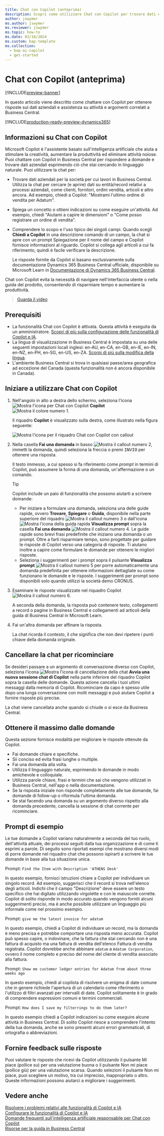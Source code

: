 ```yaml
---
title: Chat con Copilot (anteprima)
description: Scopri come utilizzare Chat con Copilot per trovare dati e ottenere assistenza in Business Central.
author: jswymer
ms.author: jswymer
ms.reviewer: jswymer
ms.topic: how-to
ms.date: 03/18/2024
ms.custom: bap-template
ms.collection:
  - bap-ai-copilot
  - get-started
---
```


# Chat con Copilot (anteprima)

[!INCLUDE[preview-banner](includes/preview-banner.md)]

In questo articolo viene descritto come chattare con Copilot per ottenere risposte sui dati aziendali e assistenza su attività e argomenti correlati a Business Central.

[!INCLUDE[production-ready-preview-dynamics365](includes/production-ready-preview-dynamics365.md)]

## Informazioni su Chat con Copilot

Microsoft Copilot è l'assistente basato sull'intelligenza artificiale che aiuta a stimolare la creatività, aumentare la produttività ed eliminare attività noiose. Puoi chattare con Copilot in Business Central per rispondere a domande e trovare dati aziendali esprimendo ciò che stai cercando in linguaggio naturale. Puoi utilizzare la chat per:

- Trovare dati aziendali per la società per cui lavori in Business Central. Utilizza la chat per cercare (e aprire) dati su entità/record relativi a processi aziendali, come clienti, fornitori, ordini vendita, articoli e altro ancora. Ad esempio, chiedi a Copilot: "Mostrami l'ultimo ordine di vendita per Adatum".
- Spiega un concetto o ottieni indicazioni su come eseguire un'attività. Ad esempio, chiedi "Aiutami a capire le dimensioni" o "Come posso registrare un ordine di vendita".
- Comprendere lo scopo e l'uso tipico dei singoli campi. Quando scegli **Chiedi a Copilot** in una descrizione comando di un campo, la chat si apre con un prompt Spiegazione per il nome del campo e Copilot fornisce informazioni al riguardo. Copilot si collega agli articoli a cui fa riferimento, quindi è facile verificare la descrizione.

  Le risposte fornite da Copilot si basano esclusivamente sulla documentazione Dynamics 365 Business Central ufficiale, disponibile su Microsoft Learn in [Documentazione di Dynamics 365 Business Central](/dynamics365/business-central/).

Chat con Copilot evita la necessità di navigare nell'interfaccia utente o nella guida del prodotto, consentendo di risparmiare tempo e aumentare la produttività.
  
> [Guarda il video](https://go.microsoft.com/fwlink/?linkid=2250609)

## Prerequisiti

- La funzionalità Chat con Copilot è attivata. Questa attività è eseguita da un amministratore. [Scopri di più sulla configurazione delle funzionalità di Copilot e IA](enable-ai.md).
- La lingua di visualizzazione in Business Central è impostata su una delle seguenti impostazioni locali inglesi: en-AU, en-CA, en-GB, en-IE, en-IN, en-NZ, en-PH, en-SG, en-US, en-ZA. [Scorpi di più sulla modifica della lingua](ui-change-basic-settings.md#language).
- L'ambiente Business Central si trova in qualsiasi paese/area geografica ad eccezione del Canada (questa funzionalità non è ancora disponibile in Canada).

## Iniziare a utilizzare Chat con Copilot

1. Nell'angolo in alto a destra dello schermo, seleziona l'icona ![Mostra l'icona per Chat con Copilot](media/chat-copilot-icon.png) **Copilot** ![Mostra il colore numero 1](media/callout-number-1.svg).

   Il riquadro **Copilot** è visualizzato sulla destra, come illustrato nella figura seguente:

    ![Mostra l'icona per il riquadro Chat con Copilot con callout](media/chat-with-copilot-pane.svg)

1. Nella casella **Fai una domanda** in basso ![Mostra il callout numero 2](media/callout-number-2.svg), immetti la domanda, quindi seleziona la freccia o premi <kbd>INVIO</kbd>  per ottenere una risposta.

   Il testo immesso, a cui spesso si fa riferimento come *prompt* in termini di Copilot, può assumere la forma di una domanda, un'affermazione o un comando.

   > [!TIP]
   > Copilot include un paio di funzionalità che possono aiutarti a scrivere domande:
   > - Per iniziare a formulare una domanda, seleziona una delle guide rapide, ovvero **Trovare**, **Spiegare** o **Guida**, disponibile nella parte superiore del riquadro ![Mostra il callout numero 3](media/callout-number-3.svg) o dall'icona ![Mostra l'icona della guida rapida](media/prompt-guide-icon.png) **Visualizza prompt** sopra la casella **Fai una domanda** ![Mostra il callout numero 4](media/callout-number-4.svg). Le guide rapide sono brevi frasi predefinite che iniziano una domanda o un prompt. Oltre a farti risparmiare tempo, sono progettate per guidare le risposte di Copilot verso una categoria di risposte. Ti aiutano inoltre a capire come formulare le domande per ottenere le migliori risposte.
   > - Seleziona i suggerimenti per i prompt sopra il pulsante **Visualizza prompt** ![Mostra il callout numero 5](media/callout-number-5.svg) per porre automaticamente una domanda predefinita per ottenere informazioni dettagliate su come funzionano le domande e le risposte. I suggerimenti per prompt sono disponibili solo quando utilizzi la società demo CRONUS.

1. Esaminare le risposte visualizzate nel riquadro Copilot ![Mostra il callout numero 6](media/callout-number-6.svg).

   A seconda della domanda, la risposta può contenere testo, collegamenti a record o pagine in Business Central e collegamenti ad articoli della guida di Business Central in Microsoft Learn.

1. Fai un'altra domanda per affinare la risposta.

   La chat ricorda il contesto, il che significa che non devi ripetere i punti chiave della domanda originale.

## Cancellare la chat per ricominciare

Se desideri passare a un argomento di conversazione diverso con Copilot, seleziona l'icona ![Mostra l'icona di cancellazione della chat](media/clear-chat-icon.png) **Avvia una nuova sessione chat di Copilot** nella parte inferiore del riquadro Copilot sopra la casella delle domande. Questa azione cancella i tuoi ultimi messaggi dalla memoria di Copilot. Ricominciare da capo è spesso utile dopo una lunga conversazione con molti messaggi e può aiutare Copilot a fornire risposte più precise.

La chat viene cancellata anche quando si chiude o si esce da Business Central.

## <a name="tips"></a>Ottenere il massimo dalle domande

Questa sezione fornisce modalità per migliorare le risposte ottenute da Copilot.

- Fai domande chiare e specifiche.
- Sii conciso ed evita frasi lunghe o multiple.
- Fai una domanda alla volta. <!--Avoid asking about multiple questions in one message.-->
- Utilizza il linguaggio naturale, esprimendo le domande in modo amichevole e colloquiale.
- Utilizza parole chiave, frasi e termini che sai che vengono utilizzati in Business Central, nell'app o nella documentazione.
- Se la risposta iniziale non risponde completamente alle tue domande, fai domande di follow-up o riformula l'ultima domanda.
- Se stai facendo una domanda su un argomento diverso rispetto alla domanda precedente, cancella la sessione di chat corrente per ricominciare.

## Prompt di esempio

Le tue domande a Copilot variano naturalmente a seconda del tuo ruolo, dell'attività attuale, dei processi seguiti dalla tua organizzazione e di come ti esprimi a parole. Di seguito sono riportati esempi che mostrano diversi modi di porre domande nel riquadro chat che possono ispirarti a scrivere le tue domande in base alla tua situazione unica.

Prompt: `Find the Item with Description 'ATHENS Desk'`

In questo esempio, fornisci istruzioni chiare a Copilot per individuare un singolo record. Ad esempio, suggerisci che il record si trova nell'elenco degli articoli. Indichi che il campo "Descrizione" deve essere un testo specifico che hai digitato utilizzando virgolette e con le maiuscole corrette. Copilot di solito risponde in modo accurato quando vengono forniti alcuni suggerimenti precisi, ma è anche possibile utilizzare un linguaggio più informale come nel prossimo esempio.

Prompt: `give me the latest invoice for adatum`

In questo esempio, chiedi a Copilot di individuare un record, ma la domanda è meno precisa e potrebbe comportare una risposta meno accurata. Copilot può spesso capire, o indovinare, che la fattura che stai cercando non è una fattura di acquisto ma una fattura di vendita dell'elenco Fattura di vendita registrata. Copilot dovrebbe anche abbinare `adatum` a `Adatum Corporation`, ovvero il nome completo e preciso del nome del cliente di vendita associato alla fattura.

Prompt: `Show me customer ledger entries for Adatum from about three weeks ago`

In questo esempio, chiedi al copilota di risolvere un enigma di date comune che in genere richiede l'apertura di un calendario come riferimento o l'utilizzo di filtri avanzati per intervalli di date. Copilot solitamente è in grado di comprendere espressioni comuni e termini commerciali.

Prompt: `How does I save my filterrings to do them later?`

In questo esempio chiedi a Copilot indicazioni su come eseguire alcune attività in Business Central. Di solito Copilot riesce a comprendere l'intento della tua domanda, anche se sono presenti alcuni errori grammaticali, di ortografia o abbreviazioni.

## Fornire feedback sulle risposte

Puoi valutare le risposte che ricevi da Copilot utilizzando il pulsante Mi piace (pollice su) per una valutazione buona o il pulsante Non mi piace (pollice giù) per una valutazione scarsa. Quando selezioni il pulsante Non mi piace, puoi scegliere un motivo, tra cui impreciso, inappropriato o altro. Queste informazioni possono aiutarci a migliorare i suggerimenti.

<!--
1. If you want help getting you're question started, select the prompts either from the **Find**, **Explain**, or **Guide** buttons at the top of the Coplit pane or use the **View Prompts** menu above **Ask a question** box at the bottom.

   Prompts are predefined short phrases that start a question. Apart from saving you time, they're designed to target responses to specific categories. They also help you undestand how you can phrase questions to get the responses.-->
## Vedere anche

[Risolvere i problemi relativi alle funzionalità di Copilot e IA](ai-copilot-troubleshooting.md)  
[Configurare le funzionalità di Copilot e IA](enable-ai.md)  
[Domande frequenti sull'intelligenza artificiale responsabile per Chat con Copilot](faqs-chat-with-copilot.md)  
[Risorse per la guida in Business Central](product-help-and-support.md)  
